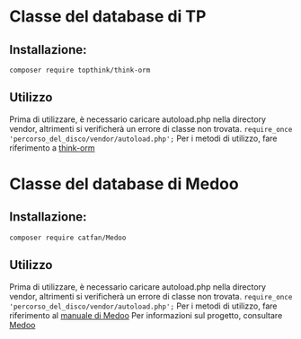 # Classe del database di TP
## Installazione:
```composer require topthink/think-orm```
## Utilizzo
Prima di utilizzare, è necessario caricare autoload.php nella directory vendor, altrimenti si verificherà un errore di classe non trovata.
```require_once 'percorso_del_disco/vendor/autoload.php';```
Per i metodi di utilizzo, fare riferimento a [think-orm](https://github.com/top-think/think-orm)

# Classe del database di Medoo
## Installazione:
```composer require catfan/Medoo```
## Utilizzo
Prima di utilizzare, è necessario caricare autoload.php nella directory vendor, altrimenti si verificherà un errore di classe non trovata.
```require_once 'percorso_del_disco/vendor/autoload.php';```
Per i metodi di utilizzo, fare riferimento al [manuale di Medoo](https://medoo.in/doc)
Per informazioni sul progetto, consultare [Medoo](https://github.com/catfan/Medoo)
